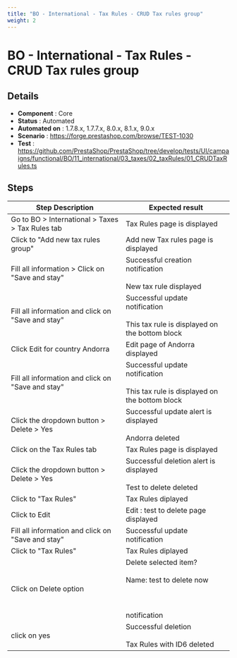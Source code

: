 ```yaml
---
title: "BO - International - Tax Rules - CRUD Tax rules group"
weight: 2
---
```


# BO - International - Tax Rules - CRUD Tax rules group
## Details
* **Component** : Core
* **Status** : Automated
* **Automated on** : 1.7.8.x, 1.7.7.x, 8.0.x, 8.1.x, 9.0.x
* **Scenario** : https://forge.prestashop.com/browse/TEST-1030
* **Test** : https://github.com/PrestaShop/PrestaShop/tree/develop/tests/UI/campaigns/functional/BO/11_international/03_taxes/02_taxRules/01_CRUDTaxRules.ts

## Steps
| Step Description | Expected result |
| ----- | ----- |
| Go to BO > International > Taxes > Tax Rules tab | Tax Rules page is displayed |
| Click to "Add new tax rules group" | Add new Tax rules page is displayed |
| Fill all information > Click on "Save and stay" | Successful creation notification<br><br>New tax rule displayed |
| Fill all information and click on "Save and stay" | Successful update notification<br><br>This tax rule is displayed on the bottom block |
| Click Edit for country Andorra | Edit page of Andorra displayed |
| Fill all information and click on "Save and stay" | Successful update notification<br><br>This tax rule is displayed on the bottom block |
| Click the dropdown button > Delete > Yes | Successful update alert is displayed<br><br>Andorra deleted |
| Click on the Tax Rules tab | Tax Rules page is displayed |
| Click the dropdown button > Delete > Yes | Successful deletion alert is displayed<br><br>Test to delete deleted |
| Click to "Tax Rules" | Tax Rules diplayed |
| Click to Edit | Edit : test to delete page displayed |
| Fill all information and click on "Save and stay" | Successful update notification |
| Click to "Tax Rules" | Tax Rules diplayed |
| Click on Delete option | Delete selected item?<br><br>Name: test to delete now<br><br> <br><br>notification |
| click on yes | Successful deletion<br> <br>Tax Rules with ID6 deleted |